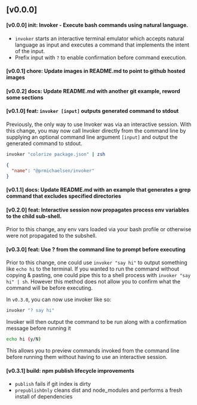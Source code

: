 ## [v0.0.0]
#### [v0.0.0] init: Invoker - Execute bash commands using natural language.

- `invoker` starts an interactive terminal emulator which accepts natural language
  as input and executes a command that implements the intent of the input.
- Prefix input with `?` to enable confirmation before command execution.

#### [v0.0.1] chore: Update images in README.md to point to github hosted images

#### [v0.0.2] docs: Update README.md with another git example, reword some sections

#### [v0.1.0] feat: `invoker [input]` outputs generated command to stdout

Previously, the only way to use Invoker was via an interactive session.
With this change, you may now call Invoker directly from the command line by supplying an optional
command line argument `[input]` and output the generated command to
stdout.

```sh
invoker "colorize package.json" | zsh
```

```json
{
  "name": "@prmichaelsen/invoker"
}
```

#### [v0.1.1] docs: Update README.md with an example that generates a grep command that excludes specified directories

#### [v0.2.0] feat: Interactive session now propagates process env variables to the child sub-shell.

Prior to this change, any env vars loaded via your bash profile or 
otherwise were not propagated to the subshell.

#### [v0.3.0] feat: Use ? from the command line to prompt before executing

Prior to this change, one could use `invoker "say hi"` to output something like
`echo hi` to the terminal. If you wanted to run the command without copying & pasting,
one could pipe this to a shell process with `invoker "say hi" | sh`.
However this method does not allow you to confirm what the command will be
before executing. 

In `v0.3.0`, you can now use invoker like so:

```sh
invoker "? say hi"
```

Invoker will then output the command to be run along with
a confirmation message before running it

```sh
echo hi (y/N)
```

This allows you to preview commands invoked from the command line
before running them without having to use an interactive session.

#### [v0.3.1] build: npm publish lifecycle improvements
* `publish` fails if git index is dirty
* `prepublishOnly` cleans dist and node_modules and performs a fresh install of dependencies